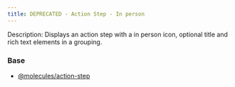 ```yaml
---
title: DEPRECATED - Action Step - In person
---
```

Description: Displays an action step with a in person icon, optional title and rich text elements in a grouping.

### Base
- [@molecules/action-step](/?p=molecules-action-step)
